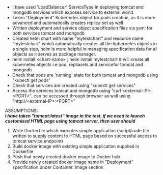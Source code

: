 - I have used 'LoadBalancer' ServiceType in deploying tomcat and mongodb services which exposes service to external world.<br>
- Taken "Deployment" Kubernetes object for pods creation, as it is more advanced and automatically creates replica set as well<br>
- Written deployment and service object specification files via yaml for both services tomcat and mongodb<br>
- Created helm chart with name "mytestchart" and resource name "mytestchart" which automatically creates all the kubernetes objects in a single step, helm is more helpful in managing specification data for all objects as it serves as package manager.<br>
- helm install &lt;chart-name&gt; ; helm install mytestchart # will create all kubernetes objects i.e pod, repliasets and servicefor tomcat and mongodb<br>
- Check that pods are 'running' state for both tomcat and mongodb using "kubectl get pods"<br>
- Check that services are created using "kubectl get services"<br>
- Access the services tomcat and mongodb using "curl &lt;external-IP&gt;:&lt;PORT&gt;", can be accessed through browser as well using "http://&lt;external-IP&gt;:&lt;PORT&gt;"<br>

ASSUMPTIONS:<br>
<strong><em>I have taken "tomcat:latest" image in the test, if we need to launch customised HTML page using tomcat server, then user should</em></strong><br>
1. Write Dockerfile which executes simple application (script/code file written to supply content to HTML page based on successful access to tomcat service endpoint)<br>
2. Build docker image with existing simple application supplied in Dockerfile<br>
3. Push that newly created docker image to Docker hub<br>
4. Provide newly created docker image name in "Deployment" specification under Container: image section.<br>
